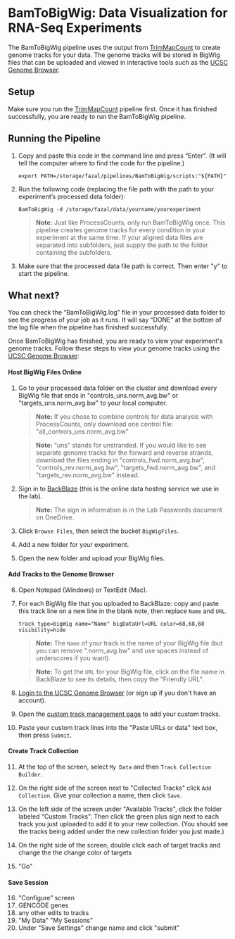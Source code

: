 # BamToBigWig: Data Visualization for RNA-Seq Experiments

The BamToBigWig pipeline uses the output from 
[TrimMapCount](https://fazallabbcm.github.io/FazalLabPipelines/TrimMapCount) to create genome tracks for your 
data. The genome tracks will be stored in BigWig files that can be uploaded and viewed in interactive tools 
such as the [UCSC Genome Browser](https://genome.ucsc.edu/).


## Setup

Make sure you run the [TrimMapCount](https://fazallabbcm.github.io/FazalLabPipelines/TrimMapCount) pipeline first.
Once it has finished successfully, you are ready to run the BamToBigWig pipeline.


## Running the Pipeline

1. Copy and paste this code in the command line and press “Enter”. (It will tell the computer where to 
   find the code for the pipeline.)
   
   ```
   export PATH=/storage/fazal/pipelines/BamToBigWig/scripts:"${PATH}"
   ```
   
2. Run the following code (replacing the file path with the path to your experiment’s processed 
   data folder):
   
   ```
   BamToBigWig -d /storage/fazal/data/yourname/yourexperiment
   ```
   
   > **Note:** Just like ProcessCounts, only run BamToBigWig once. This pipeline creates genome 
   > tracks for every condition in your experiment at the same time. If your aligned data files 
   > are separated into subfolders, just supply the path to the folder containing the subfolders.

3. Make sure that the processed data file path is correct. Then enter "y" to start the pipeline.


## What next?

You can check the “BamToBigWig.log” file in your processed data folder to see the progress of your job as it 
runs. It will say “DONE” at the bottom of the log file when the pipeline has finished successfully.

Once BamToBigWig has finished, you are ready to view your experiment's genome tracks. Follow these 
steps to view your genome tracks using the [UCSC Genome Browser](https://genome.ucsc.edu/):

#### Host BigWig Files Online

  1. Go to your processed data folder on the cluster and download every BigWig file that ends in 
     "controls_uns.norm_avg.bw" or "targets_uns.norm_avg.bw" to your local computer.
     
     > **Note:** If you chose to combine controls for data analysis with ProcessCounts, only download one 
     > control file: "all_controls_uns.norm_avg.bw"
     
     > **Note:** "uns" stands for unstranded. If you would like to see separate genome tracks 
     > for the forward and reverse strands, download the files ending in "controls_fwd.norm_avg.bw", 
     > "controls_rev.norm_avg.bw", "targets_fwd.norm_avg.bw", and "targets_rev.norm_avg.bw" instead.
     
  2. Sign in to [BackBlaze](https://www.backblaze.com/) (this is the online data hosting service we use in the lab). 
  
     > **Note:** The sign in information is in the Lab Passwords document on OneDrive.
     
  3. Click `Browse Files`, then select the bucket `BigWigFiles`.
  
  4. Add a new folder for your experiment.
  
  5. Open the new folder and upload your BigWig files.

#### Add Tracks to the Genome Browser

  6. Open Notepad (Windows) or TextEdit (Mac).
  
  7. For each BigWig file that you uploaded to BackBlaze: copy and paste this track line on a new line in the blank 
     note, then replace `Name` and `URL`.
     
     ```
     track type=bigWig name="Name" bigDataUrl=URL color=68,68,68 visibility=hide
     ```
     
     > **Note:** The `Name` of your track is the name of your BigWig file (but you can remove ".norm_avg.bw" and use 
     > spaces instead of underscores if you want).
     
     > **Note:** To get the `URL` for your BigWig file, click on the file name in BackBlaze to see its details, 
     > then copy the "Friendly URL".
     
  8. [Login to the UCSC Genome Browser](https://genome.ucsc.edu/cgi-bin/hgLogin?hgLogin.do.displayLoginPage=1) 
     (or sign up if you don't have an account).
     
  9. Open the [custom track management page](https://genome.ucsc.edu/cgi-bin/hgCustom) to add your custom tracks.
  
  10. Paste your custom track lines into the "Paste URLs or data" text box, then press `Submit`.

#### Create Track Collection

  11. At the top of the screen, select `My Data` and then `Track Collection Builder`.
  
  12. On the right side of the screen next to "Collected Tracks" click `Add Collection`. Give your collection a 
      name, then click `Save`.
      
  13. On the left side of the screen under "Available Tracks", click the folder labeled "Custom Tracks". Then click 
      the green plus sign next to each track you just uploaded to add it to your new collection. (You should see the 
      tracks being added under the new collection folder you just made.)
      
  14. On the right side of the screen, double click each of target tracks and change the the change color of targets
      
      <!-- Coolors Palette Widget -->
      <script src="https://coolors.co/palette-widget/widget.js"></script>
      <script data-id="0027682923727299746">new CoolorsPaletteWidget("0027682923727299746"["8a0020","ba2323","e67410","fac026","4f900e","104e8b","12067d","460b6f","6c0a52"]); </script>
  
  15. "Go"

#### Save Session

  16. "Configure" screen
  17. GENCODE genes
  18. any other edits to tracks
  19. "My Data" "My Sessions"
  20. Under "Save Settings" change name and click "submit"
